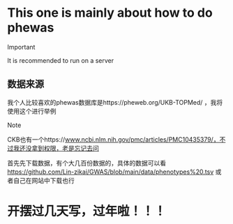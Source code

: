 # This one is mainly about how to do phewas

> [!IMPORTANT]
> It is recommended to run on a server

## 数据来源
我个人比较喜欢的phewas数据库是https://pheweb.org/UKB-TOPMed/ ，我将使用这个进行举例

> [!NOTE]
CKB也有一个https://www.ncbi.nlm.nih.gov/pmc/articles/PMC10435379/，不过我还没拿到权限，老是忘记去问

首先先下载数据，有个大几百份数据的，具体的数据可以看 https://github.com/Lin-zikai/GWAS/blob/main/data/phenotypes%20.tsv 或者自己在网站中下载也行






# 开摆过几天写，过年啦！！！
